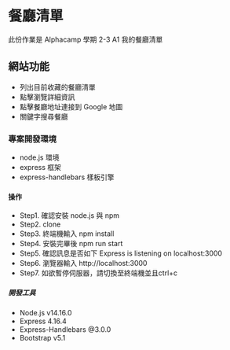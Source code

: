 # 餐廳清單
此份作業是 Alphacamp 學期 2-3 A1 我的餐廳清單 

## 網站功能
- 列出目前收藏的餐廳清單
- 點擊瀏覽詳細資訊
- 點擊餐廳地址連接到 Google 地圖
- 關鍵字搜尋餐廳

### 專案開發環境
- node.js 環境
- express 框架
- express-handlebars 樣板引擎

#### 操作
- Step1. 確認安裝 node.js 與 npm
- Step2. clone
- Step3. 終端機輸入  npm install
- Step4. 安裝完畢後 npm run start
- Step5. 確認訊息是否如下 Express is listening on localhost:3000
- Step6. 瀏覽器輸入 http://localhost:3000
- Step7. 如欲暫停伺服器，請切換至終端機並且ctrl+c

##### 開發工具
- Node.js v14.16.0
- Express 4.16.4
- Express-Handlebars @3.0.0
- Bootstrap v5.1
